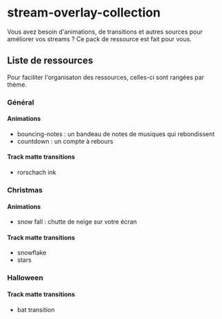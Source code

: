 # stream-overlay-collection
Vous avez besoin d'animations, de transitions et autres sources pour améliorer vos 
streams ?
Ce pack de ressource est fait pour vous.

## Liste de ressources

Pour faciliter l'organisaton des ressources, celles-ci sont rangées par thème.

### Général 

#### Animations

- bouncing-notes : un bandeau de notes de musiques qui rebondissent
- countdown : un compte à rebours

#### Track matte transitions

- rorschach ink

### Christmas

#### Animations

- snow fall : chutte de neige sur votre écran

#### Track matte transitions

- snowflake
- stars

### Halloween

#### Track matte transitions

- bat transition